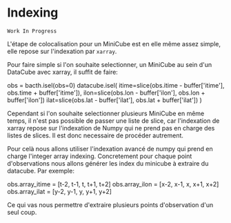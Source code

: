 # Indexing

```{note}
Work In Progress
```

L'étape de colocalisation pour un MiniCube est en elle même assez simple, elle repose sur l'indexation par `xarray`.

Pour faire simple si l'on souhaite selectionner, un MiniCube au sein d'un DataCube avec xarray, il suffit de faire:

obs = bacth.isel(obs=0)
datacube.isel(
    itime=slice(obs.itime - buffer['itime'], obs.time + buffer['itime']),
    ilon=slice(obs.lon - buffer['ilon'], obs.lon + buffer['ilon'])
    ilat=slice(obs.lat - buffer['ilat'], obs.lat + buffer['ilat'])
)

Cependant si l'on souhaite selectionner plusieurs MiniCube en même temps, il n'est pas possible de passer une liste de slice, car l'indexation de xarray repose sur l'indexation de Numpy qui ne prend pas en charge des listes de slices. Il est donc necessaire de procéder autrement. 

Pour celà nous allons utiliser l'indexation avancé de numpy qui prend en charge l'integer array indexing. Concretement pour chaque point d'observations nous allons générer les index du minicube à extraire du datacube. Par exemple:

obs.array_itime = [t-2, t-1, t, t+1, t+2]
obs.array_ilon = [x-2, x-1, x, x+1, x+2]
obs.array_ilat = [y-2, y-1, y, y+1, y+2]

Ce qui vas nous permettre d'extraire plusieurs points d'observation d'un seul coup. 